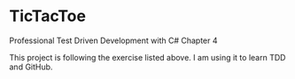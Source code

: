 # TicTacToe
Professional Test Driven Development with C# Chapter 4

This project is following the exercise listed above.  I am using it to learn TDD and GitHub.
